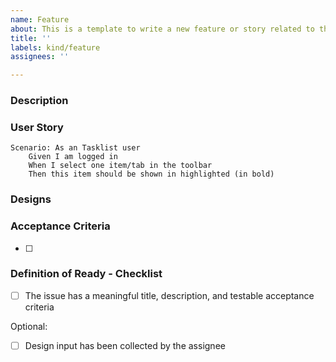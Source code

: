 ```yaml
---
name: Feature
about: This is a template to write a new feature or story related to the Epic
title: ''
labels: kind/feature
assignees: ''

---
```

<!-- Remember to link this feature issue in the parent Epic -->

### Description
<!-- [Optional] A clear description of the story -->

### User Story
<!-- [Mandatory field] -->
```Gherkin
Scenario: As an Tasklist user
    Given I am logged in
    When I select one item/tab in the toolbar
    Then this item should be shown in highlighted (in bold)
```
### Designs
<!-- [Optional] <Zeplin Link> -->

### Acceptance Criteria
<!-- [Mandatory field] The assignee will fill the Acceptance Criteria. -->
- [ ]

### Definition of Ready - Checklist
<!-- the assignee will check the DOR. -->

- [ ] The issue has a meaningful title, description, and testable acceptance criteria

Optional:
- [ ] Design input has been collected by the assignee
